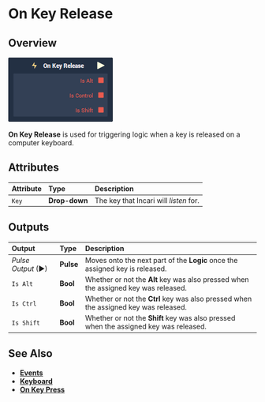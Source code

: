 # On Key Release

## Overview

![The On Key Release Node.](../../.gitbook/assets/node-on-key-release.png)

**On Key Release** is used for triggering logic when a key is released on a computer keyboard.

## Attributes

| Attribute | Type | Description |
| :--- | :--- | :--- |
| `Key` | **Drop-down** | The key that Incari will _listen_ for. |

## Outputs

| Output | Type | Description |
| :--- | :--- | :--- |
| _Pulse Output_ \(►\) | **Pulse** | Moves onto the next part of the **Logic** once the assigned key is released. |
| `Is Alt` | **Bool** | Whether or not the **Alt** key was also pressed when the assigned key was released. |
| `Is Ctrl` | **Bool** | Whether or not the **Ctrl** key was also pressed when the assigned key was released. |
| `Is Shift` | **Bool** | Whether or not the **Shift** key was also pressed when the assigned key was released. |

## See Also

* [**Events**](./)
* [**Keyboard**](keyboard.md)
* [**On Key Press**](on-key-press.md)

